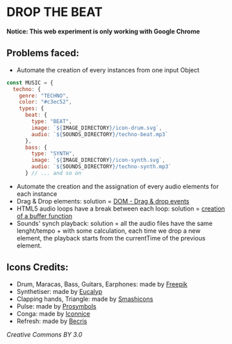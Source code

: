 # DROP THE BEAT

**Notice: This web experiment is only working with Google Chrome**

## Problems faced:

- Automate the creation of every instances from one input Object

```javascript
const MUSIC = {
  techno: {
    genre: "TECHNO",
    color: "#c3ec52",
    types: {
      beat: {
        type: "BEAT",
        image: `${IMAGE_DIRECTORY}/icon-drum.svg`,
        audio: `${SOUNDS_DIRECTORY}/techno-beat.mp3`
      },
      bass: {
        type: "SYNTH",
        image: `${IMAGE_DIRECTORY}/icon-synth.svg`,
        audio: `${SOUNDS_DIRECTORY}/techno-synth.mp3`
      } // ... and so on
```

- Automate the creation and the assignation of every audio elements for each instance
- Drag & Drop elements: solution = [DOM - Drag & drop events](https://developer.mozilla.org/en-US/docs/Web/API/Document#Drag_drop_events)
- HTML5 audio loops have a break between each loop: solution = [creation of a buffer function](https://stackoverflow.com/a/36720740)
- Sounds' synch playback: solution = all the audio files have the same lenght/tempo + with some calculation, each time we drop a new element, the playback starts from the currentTime of the previous element.

## Icons Credits:

- Drum, Maracas, Bass, Guitars, Earphones: made by [Freepik](https://www.freepik.com/)
- Synthetiser: made by [Eucalyp](https://www.flaticon.com/authors/eucalyp)
- Clapping hands, Triangle: made by [Smashicons](https://www.flaticon.com/authors/smashicons)
- Pulse: made by [Prosymbols](https://www.flaticon.com/authors/prosymbols)
- Conga: made by [Iconnice](https://www.flaticon.com/authors/iconnice)
- Refresh: made by [Becris](https://www.flaticon.com/authors/becris)

_Creative Commons BY 3.0_

